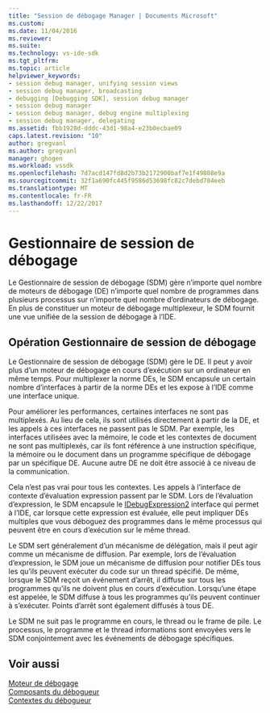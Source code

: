 ```yaml
---
title: "Session de débogage Manager | Documents Microsoft"
ms.custom: 
ms.date: 11/04/2016
ms.reviewer: 
ms.suite: 
ms.technology: vs-ide-sdk
ms.tgt_pltfrm: 
ms.topic: article
helpviewer_keywords:
- session debug manager, unifying session views
- session debug manager, broadcasting
- debugging [Debugging SDK], session debug manager
- session debug manager
- session debug manager, debug engine multiplexing
- session debug manager, delegating
ms.assetid: fbb1928d-dddc-43d1-98a4-e23b0ecbae09
caps.latest.revision: "10"
author: gregvanl
ms.author: gregvanl
manager: ghogen
ms.workload: vssdk
ms.openlocfilehash: 7d7acd147fd8d2b73b2172900baf7e1f49808e9a
ms.sourcegitcommit: 32f1a690fc445f9586d53698fc82c7debd784eeb
ms.translationtype: MT
ms.contentlocale: fr-FR
ms.lasthandoff: 12/22/2017
---
```

# <a name="session-debug-manager"></a>Gestionnaire de session de débogage
Le Gestionnaire de session de débogage (SDM) gère n’importe quel nombre de moteurs de débogage (DE) n’importe quel nombre de programmes dans plusieurs processus sur n’importe quel nombre d’ordinateurs de débogage. En plus de constituer un moteur de débogage multiplexeur, le SDM fournit une vue unifiée de la session de débogage à l’IDE.  
  
## <a name="session-debug-manager-operation"></a>Opération Gestionnaire de session de débogage  
 Le Gestionnaire de session de débogage (SDM) gère le DE. Il peut y avoir plus d’un moteur de débogage en cours d’exécution sur un ordinateur en même temps. Pour multiplexer la norme DEs, le SDM encapsule un certain nombre d’interfaces à partir de la norme DEs et les expose à l’IDE comme une interface unique.  
  
 Pour améliorer les performances, certaines interfaces ne sont pas multiplexés. Au lieu de cela, ils sont utilisés directement à partir de la DE, et les appels à ces interfaces ne passent pas le SDM. Par exemple, les interfaces utilisées avec la mémoire, le code et les contextes de document ne sont pas multiplexés, car ils font référence à une instruction spécifique, la mémoire ou le document dans un programme spécifique de débogage par un spécifique DE. Aucune autre DE ne doit être associé à ce niveau de la communication.  
  
 Cela n’est pas vrai pour tous les contextes. Les appels à l’interface de contexte d’évaluation expression passent par le SDM. Lors de l’évaluation d’expression, le SDM encapsule le [IDebugExpression2](../../extensibility/debugger/reference/idebugexpression2.md) interface qui permet à l’IDE, car lorsque cette expression est évaluée, elle peut impliquer DEs multiples que vous déboguez des programmes dans le même processus qui peuvent être en cours d’exécution sur le même thread.  
  
 Le SDM sert généralement d’un mécanisme de délégation, mais il peut agir comme un mécanisme de diffusion. Par exemple, lors de l’évaluation d’expression, le SDM joue un mécanisme de diffusion pour notifier DEs tous les qu’ils peuvent exécuter du code sur un thread spécifié. De même, lorsque le SDM reçoit un événement d’arrêt, il diffuse sur tous les programmes qu’ils ne doivent plus en cours d’exécution. Lorsqu’une étape est appelée, le SDM diffuse à tous les programmes qu’ils peuvent continuer à s’exécuter. Points d’arrêt sont également diffusés à tous DE.  
  
 Le SDM ne suit pas le programme en cours, le thread ou le frame de pile. Le processus, le programme et le thread informations sont envoyées vers le SDM conjointement avec les événements de débogage spécifiques.  
  
## <a name="see-also"></a>Voir aussi  
 [Moteur de débogage](../../extensibility/debugger/debug-engine.md)   
 [Composants du débogueur](../../extensibility/debugger/debugger-components.md)   
 [Contextes du débogueur](../../extensibility/debugger/debugger-contexts.md)